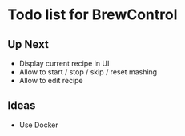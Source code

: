 # Todo list for BrewControl

## Up Next
- Display current recipe in UI
- Allow to start / stop / skip / reset mashing
- Allow to edit recipe

## Ideas
- Use Docker